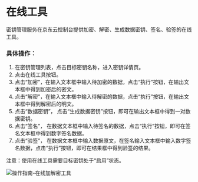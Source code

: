 # 在线工具

密钥管理服务在京东云控制台提供加密、解密、生成数据密钥、签名、验签的在线工具。

### 具体操作：
1. 在密钥管理列表，点击目标密钥名称，进入密钥详情页。
2. 点击在线工具按钮。
3. 点击“加密”，在输入文本框中输入待加密的数据，点击“执行”按钮，在输出文本框中得到加密后的密文。
4. 点击“解密”，在输入文本框中输入待解密的数据，点击“执行”按钮，在输出文本框中得到解密后的明文。
5. 点击“数据密钥”， 点击“生成数据密钥”按钮，即可在输出文本框中得到一对数据密钥。
6. 点击“签名”， 在数据文本框中输入待签名的数据，点击“执行”按钮，即可在签名文本框中得到数字签名数据。
7. 点击“验签”， 在数据文本框中输入数据原文，在签名输入文本框中输入数字签名数据，点击“执行”按钮，即可在结果框中得到验签的结果。

注意：使用在线工具需要目标密钥处于“启用”状态。

![操作指南-在线加解密工具](/image/Key-Management-Service/Key-Management/操作指南-在线加解密工具2.png)

